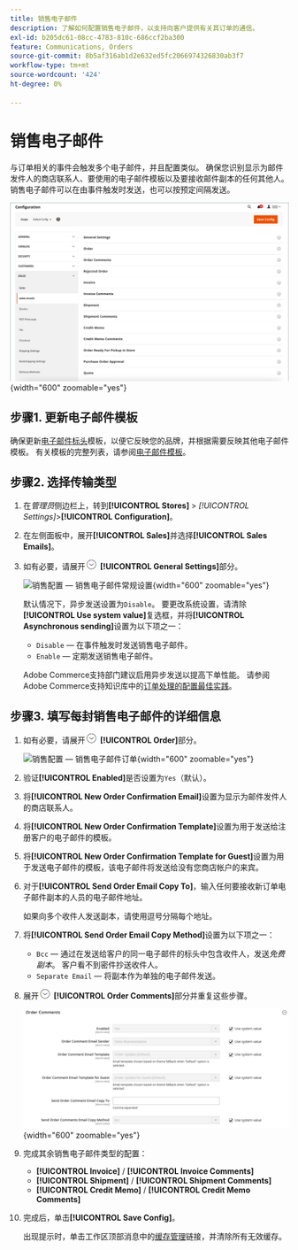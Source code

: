 ```yaml
---
title: 销售电子邮件
description: 了解如何配置销售电子邮件，以支持向客户提供有关其订单的通信。
exl-id: b205dc61-08cc-4783-810c-686ccf2ba300
feature: Communications, Orders
source-git-commit: 8b5af316ab1d2e632ed5fc2066974326830ab3f7
workflow-type: tm+mt
source-wordcount: '424'
ht-degree: 0%

---
```


# 销售电子邮件

与订单相关的事件会触发多个电子邮件，并且配置类似。 确保您识别显示为邮件发件人的商店联系人、要使用的电子邮件模板以及要接收邮件副本的任何其他人。 销售电子邮件可以在由事件触发时发送，也可以按预定间隔发送。

![销售配置 — 销售电子邮件](./assets/config-sales-sales-email-full.png){width="600" zoomable="yes"}

## 步骤1. 更新电子邮件模板

确保更新[电子邮件标头](../systems/email-template-custom.md#header-template)模板，以便它反映您的品牌，并根据需要反映其他电子邮件模板。 有关模板的完整列表，请参阅[电子邮件模板](../systems/email-templates.md)。

## 步骤2. 选择传输类型

1. 在&#x200B;_管理员_&#x200B;侧边栏上，转到&#x200B;**[!UICONTROL Stores]** > _[!UICONTROL Settings]_>**[!UICONTROL Configuration]**。

1. 在左侧面板中，展开&#x200B;**[!UICONTROL Sales]**&#x200B;并选择&#x200B;**[!UICONTROL Sales Emails]**。

1. 如有必要，请展开![扩展选择器](../assets/icon-display-expand.png) **[!UICONTROL General Settings]**&#x200B;部分。

   ![销售配置 — 销售电子邮件常规设置](../configuration-reference/sales/assets/sales-emails-general-settings.png){width="600" zoomable="yes"}

   默认情况下，异步发送设置为`Disable`。 要更改系统设置，请清除&#x200B;**[!UICONTROL Use system value]**&#x200B;复选框，并将&#x200B;**[!UICONTROL Asynchronous sending]**&#x200B;设置为以下项之一：

   - `Disable` — 在事件触发时发送销售电子邮件。
   - `Enable` — 定期发送销售电子邮件。

   Adobe Commerce支持部门建议启用异步发送以提高下单性能。 请参阅Adobe Commerce支持知识库中的[订单处理的配置最佳实践](https://experienceleague.adobe.com/docs/commerce-operations/implementation-playbook/best-practices/maintenance/order-processing-configuration.html)。

## 步骤3. 填写每封销售电子邮件的详细信息

1. 如有必要，请展开![扩展选择器](../assets/icon-display-expand.png) **[!UICONTROL Order]**&#x200B;部分。

   ![销售配置 — 销售电子邮件订单](../configuration-reference/sales/assets/sales-emails-order.png){width="600" zoomable="yes"}

1. 验证&#x200B;**[!UICONTROL Enabled]**&#x200B;是否设置为`Yes`（默认）。

1. 将&#x200B;**[!UICONTROL New Order Confirmation Email]**&#x200B;设置为显示为邮件发件人的商店联系人。

1. 将&#x200B;**[!UICONTROL New Order Confirmation Template]**&#x200B;设置为用于发送给注册客户的电子邮件的模板。

1. 将&#x200B;**[!UICONTROL New Order Confirmation Template for Guest]**&#x200B;设置为用于发送电子邮件的模板，该电子邮件将发送给没有您商店帐户的来宾。

1. 对于&#x200B;**[!UICONTROL Send Order Email Copy To]**，输入任何要接收新订单电子邮件副本的人员的电子邮件地址。

   如果向多个收件人发送副本，请使用逗号分隔每个地址。

1. 将&#x200B;**[!UICONTROL Send Order Email Copy Method]**&#x200B;设置为以下项之一：

   - `Bcc` — 通过在发送给客户的同一电子邮件的标头中包含收件人，发送&#x200B;_免费副本_。 客户看不到密件抄送收件人。
   - `Separate Email` — 将副本作为单独的电子邮件发送。

1. 展开![扩展选择器](../assets/icon-display-expand.png) **[!UICONTROL Order Comments]**&#x200B;部分并重复这些步骤。

   ![销售配置 — 销售电子邮件订单评论](../configuration-reference/sales/assets/sales-emails-order-comments.png){width="600" zoomable="yes"}

1. 完成其余销售电子邮件类型的配置：

   - **[!UICONTROL Invoice]** / **[!UICONTROL Invoice Comments]**
   - **[!UICONTROL Shipment]** / **[!UICONTROL Shipment Comments]**
   - **[!UICONTROL Credit Memo]** / **[!UICONTROL Credit Memo Comments]**

1. 完成后，单击&#x200B;**[!UICONTROL Save Config]**。

   出现提示时，单击工作区顶部消息中的[缓存管理](../systems/cache-management.md)链接，并清除所有无效缓存。
